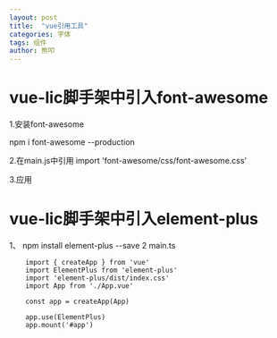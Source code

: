 ```yaml
---
layout: post
title:  "vue引用工具"
categories: 字体
tags: 组件
author: 熊叩
---
```


# vue-lic脚手架中引入font-awesome
1.安装font-awesome

npm i font-awesome --production

2.在main.js中引用
import 'font-awesome/css/font-awesome.css'

3.应用
<i class="fa fa-camera-retro fa-lg"></i>


# vue-lic脚手架中引入element-plus
  
  1、 npm install element-plus --save
  2 main.ts
  
		import { createApp } from 'vue'
		import ElementPlus from 'element-plus'
		import 'element-plus/dist/index.css'
		import App from './App.vue'

		const app = createApp(App)

		app.use(ElementPlus)
		app.mount('#app')